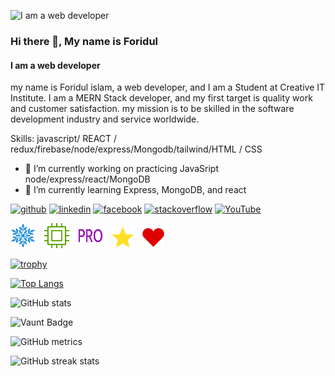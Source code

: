 ![ I am a web developer](https://scontent.fdac99-1.fna.fbcdn.net/v/t39.30808-6/448218704_1278262143151058_8275634132879059371_n.png?_nc_cat=105&ccb=1-7&_nc_sid=cc71e4&_nc_eui2=AeEkLwKKYlEADw5gwD0wsTL68IqipQfRCpnwiqKlB9EKmTpaTwG0JJy_9IwOmtTHWgt0TLyXCns4DGd03pMtWusR&_nc_ohc=mTn2rLJzUN4Q7kNvgGExP13&_nc_ht=scontent.fdac99-1.fna&oh=00_AYA0qMFwmf7EFXOaWycn5vs2aNdEQgGKsnwscKNSyUVmfA&oe=66C9E131) 

### Hi there 👋, My name is Foridul
####  I am a web developer


my name is Foridul islam, a web developer, and I am a Student at Creative IT Institute. I am a MERN Stack developer, and my first target is quality work and customer satisfaction.  my mission is to be skilled in the software development industry and service worldwide.   

Skills: javascript/ REACT / redux/firebase/node/express/Mongodb/tailwind/HTML / CSS

- 🔭 I’m currently working on practicing JavaSript node/express/react/MongoDB 
- 🌱 I’m currently learning Express, MongoDB, and react 


[<img src='https://cdn.jsdelivr.net/npm/simple-icons@3.0.1/icons/github.svg' alt='github' height='40'>](https://github.com/https://github.com/FORIDUL818)  [<img src='https://cdn.jsdelivr.net/npm/simple-icons@3.0.1/icons/linkedin.svg' alt='linkedin' height='40'>](https://www.linkedin.com/in/https://www.linkedin.com/in/foridulslam//)  [<img src='https://cdn.jsdelivr.net/npm/simple-icons@3.0.1/icons/facebook.svg' alt='facebook' height='40'>](https://www.facebook.com/https://www.facebook.com/Foridul.islamftr)  [<img src='https://cdn.jsdelivr.net/npm/simple-icons@3.0.1/icons/stackoverflow.svg' alt='stackoverflow' height='40'>](https://stackoverflow.com/users/https://stackoverflow.com/users/21719066/fi-foridul-islam)  [<img src='https://cdn.jsdelivr.net/npm/simple-icons@3.0.1/icons/youtube.svg' alt='YouTube' height='40'>](https://www.youtube.com/channel/https://youtube.com/@user-jm5wk9ym5y?si=GVeXqj5Wj8uKQJPO)  

<a href='https://archiveprogram.github.com/'><img src='https://raw.githubusercontent.com/acervenky/animated-github-badges/master/assets/acbadge.gif' width='40' height='40'></a> <a href='https://docs.github.com/en/developers'><img src='https://raw.githubusercontent.com/acervenky/animated-github-badges/master/assets/devbadge.gif' width='40' height='40'></a> <a href='https://github.com/pricing'><img src='https://raw.githubusercontent.com/acervenky/animated-github-badges/master/assets/pro.gif' width='40' height='40'></a> <a href='https://stars.github.com/'><img src='https://raw.githubusercontent.com/acervenky/animated-github-badges/master/assets/starbadge.gif' width='35' height='35'></a> <a href='https://docs.github.com/en/github/supporting-the-open-source-community-with-github-sponsors'><img src='https://raw.githubusercontent.com/acervenky/animated-github-badges/master/assets/sponsorbadge.gif' width='35' height='35'></a> 

[![trophy](https://github-profile-trophy.vercel.app/?username=https://github.com/FORIDUL818)](https://github.com/ryo-ma/github-profile-trophy)

[![Top Langs](https://github-readme-stats.vercel.app/api/top-langs/?username=https://github.com/FORIDUL818)](https://github.com/anuraghazra/github-readme-stats)

![GitHub stats](https://github-readme-stats.vercel.app/api?username=https://github.com/FORIDUL818&show_icons=true&count_private=true)  

![Vaunt Badge](https://api.vaunt.dev/v1/github/entities/https://github.com/FORIDUL818/contributions?format=svg&private=true)  

![GitHub metrics](https://metrics.lecoq.io/https://github.com/FORIDUL818)  

![GitHub streak stats](https://streak-stats.demolab.com/?user=https://github.com/FORIDUL818)  
